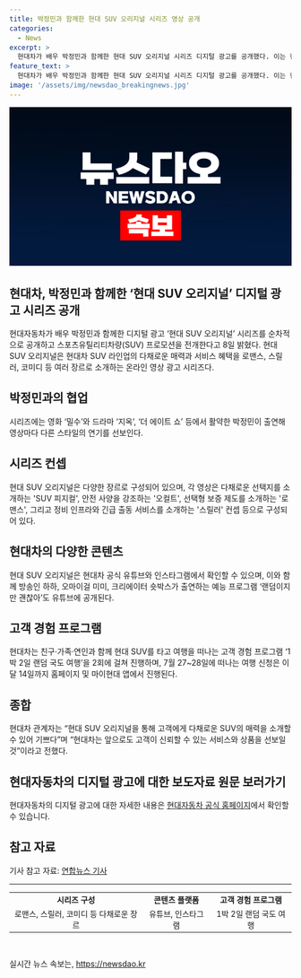 ```yaml
---
title: 박정민과 함께한 현대 SUV 오리지널 시리즈 영상 공개
categories:
  - News
excerpt: >
  현대차가 배우 박정민과 함께한 현대 SUV 오리지널 시리즈 디지털 광고를 공개했다. 이는 현대차의 SUV 라인업을 다채롭게 소개하는데, 박정민이 다양한 연기를 선보인다. SUV 피지컬, 안전각성, 보증기간, 블루핸즈 등 다채로운 컨셉으로 제작된 시리즈는 유튜브와 인스타그램에서 확인할 수 있다. 또한, 현대차는 랜덤이지만 괜찮아라는 예능 프로그램과 함께 현대 SUV로 국내 여행을 다녀오는 콘텐츠를 제작하고, 고객 경험 프로그램 1박 2일 랜덤 국도 여행도 진행 중이다.
feature_text: >
  현대차가 배우 박정민과 함께한 현대 SUV 오리지널 시리즈 디지털 광고를 공개했다. 이는 현대차의 SUV 라인업을 다채롭게 소개하는데, 박정민이 다양한 연기를 선보인다. SUV 피지컬, 안전각성, 보증기간, 블루핸즈 등 다채로운 컨셉으로 제작된 시리즈는 유튜브와 인스타그램에서 확인할 수 있다. 또한, 현대차는 랜덤이지만 괜찮아라는 예능 프로그램과 함께 현대 SUV로 국내 여행을 다녀오는 콘텐츠를 제작하고, 고객 경험 프로그램 1박 2일 랜덤 국도 여행도 진행 중이다.
image: '/assets/img/newsdao_breakingnews.jpg'
---
```


<p><img src="/assets/img/newsdao_breakingnews.jpg" alt="firstkoreanews 속보" /></p>

<h2>현대차, 박정민과 함께한 ‘현대 SUV 오리지널’ 디지털 광고 시리즈 공개</h2>

<p data-ke-size="size16">현대자동차가 배우 박정민과 함께한 디지털 광고 ‘현대 SUV 오리지널’ 시리즈를 순차적으로 공개하고 스포츠유틸리티차량(SUV) 프로모션을 전개한다고 8일 밝혔다. 현대 SUV 오리지널은 현대차 SUV 라인업의 다채로운 매력과 서비스 혜택을 로맨스, 스릴러, 코미디 등 여러 장르로 소개하는 온라인 영상 광고 시리즈다.</p>

<h2>박정민과의 협업</h2>

<p data-ke-size="size16">시리즈에는 영화 ‘밀수’와 드라마 ‘지옥’, ‘더 에이트 쇼’ 등에서 활약한 박정민이 출연해 영상마다 다른 스타일의 연기를 선보인다.</p>

<h2>시리즈 컨셉</h2>

<p data-ke-size="size16">현대 SUV 오리지널은 다양한 장르로 구성되어 있으며, 각 영상은 다채로운 선택지를 소개하는 'SUV 피지컬', 안전 사양을 강조하는 '오컬트', 선택형 보증 제도를 소개하는 '로맨스', 그리고 정비 인프라와 긴급 출동 서비스를 소개하는 '스릴러' 컨셉 등으로 구성되어 있다.</p>

<h2>현대차의 다양한 콘텐츠</h2>

<p data-ke-size="size16">현대 SUV 오리지널은 현대차 공식 유튜브와 인스타그램에서 확인할 수 있으며, 이와 함께 방송인 하하, 오마이걸 미미, 크리에이터 숏박스가 출연하는 예능 프로그램 ‘랜덤이지만 괜찮아’도 유튜브에 공개된다.</p>

<h2>고객 경험 프로그램</h2>

<p data-ke-size="size16">현대차는 친구·가족·연인과 함께 현대 SUV를 타고 여행을 떠나는 고객 경험 프로그램 ‘1박 2일 랜덤 국도 여행’을 2회에 걸쳐 진행하며, 7월 27~28일에 떠나는 여행 신청은 이달 14일까지 홈페이지 및 마이현대 앱에서 진행된다.</p>

<h2>종합</h2>

<p data-ke-size="size16">현대차 관계자는 “현대 SUV 오리지널을 통해 고객에게 다채로운 SUV의 매력을 소개할 수 있어 기쁘다”며 “현대차는 앞으로도 고객이 신뢰할 수 있는 서비스와 상품을 선보일 것”이라고 전했다.</p>

<h2>현대자동차의 디지털 광고에 대한 보도자료 원문 보러가기</h2>

<p data-ke-size="size16">현대자동차의 디지털 광고에 대한 자세한 내용은 <a href="https://www.hyundai.com/kr/ko" target="_blank" rel="noopener">현대자동차 공식 홈페이지</a>에서 확인할 수 있습니다.</p>

<h2>참고 자료</h2>

<p data-ke-size="size16">기사 참고 자료: <a href="https://www.yna.co.kr/view/AKR20210708054300005" target="_blank" rel="noopener">연합뉴스 기사</a></p>

<hr data-ke-size="size16">

<table style="width: 100%;" data-ke-size="size16">
<tbody>
<tr>
<td style="text-align: center; height: 17px;"><b>시리즈 구성</b></td>
<td style="text-align: center; height: 17px;"><b>콘텐츠 플랫폼</b></td>
<td style="text-align: center; height: 17px;"><b>고객 경험 프로그램</b></td>
</tr>
<tr>
<td style="text-align: center;">로맨스, 스릴러, 코미디 등 다채로운 장르</td>
<td style="text-align: center;">유튜브, 인스타그램</td>
<td style="text-align: center;">1박 2일 랜덤 국도 여행</td>
</tr>
</tbody>
</table>

<p data-ke-size="size16">&#160;</p>
실시간 뉴스 속보는, <a href="https://newsdao.kr" rel="dofollow">https://newsdao.kr</a>


